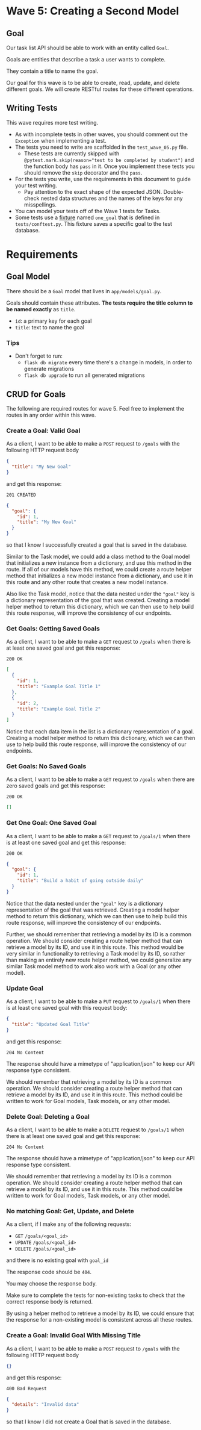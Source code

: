 # Wave 5: Creating a Second Model

## Goal

Our task list API should be able to work with an entity called `Goal`.

Goals are entities that describe a task a user wants to complete.

They contain a title to name the goal.

Our goal for this wave is to be able to create, read, update, and delete different goals. We will create RESTful routes for these different operations.

## Writing Tests

This wave requires more test writing. 
- As with incomplete tests in other waves, you should comment out the `Exception` when implementing a test.
- The tests you need to write are scaffolded in the `test_wave_05.py` file. 
  - These tests are currently skipped with `@pytest.mark.skip(reason="test to be completed by student")` and the function body has `pass` in it. Once you implement these tests you should remove the `skip` decorator and the `pass`.
- For the tests you write, use the requirements in this document to guide your test writing. 
  - Pay attention to the exact shape of the expected JSON. Double-check nested data structures and the names of the keys for any misspellings.
- You can model your tests off of the Wave 1 tests for Tasks.
- Some tests use a [fixture](https://docs.pytest.org/en/6.2.x/fixture.html) named `one_goal` that is defined in `tests/conftest.py`. This fixture saves a specific goal to the test database.


# Requirements

## Goal Model

There should be a `Goal` model that lives in `app/models/goal.py`.

Goals should contain these attributes. **The tests require the title column to be named exactly** as `title`.

- `id`: a primary key for each goal
- `title`: text to name the goal

### Tips

- Don't forget to run:
  - `flask db migrate` every time there's a change in models, in order to generate migrations
  - `flask db upgrade` to run all generated migrations

## CRUD for Goals

The following are required routes for wave 5. Feel free to implement the routes in any order within this wave.

### Create a Goal: Valid Goal

As a client, I want to be able to make a `POST` request to `/goals` with the following HTTP request body

```json
{
  "title": "My New Goal"
}
```

and get this response:

`201 CREATED`

```json
{
  "goal": {
    "id": 1,
    "title": "My New Goal"
  }
}
```

so that I know I successfully created a goal that is saved in the database.

Similar to the Task model, we could add a class method to the Goal model that initializes a new instance from a dictionary, and use this method in the route. If all of our models have this method, we could create a route helper method that initializes a new model instance from a dictionary, and use it in this route and any other route that creates a new model instance.

Also like the Task model, notice that the data nested under the `"goal"` key is a dictionary representation of the goal that was created. Creating a model helper method to return this dictionary, which we can then use to help build this route response, will improve the consistency of our endpoints.

### Get Goals: Getting Saved Goals

As a client, I want to be able to make a `GET` request to `/goals` when there is at least one saved goal and get this response:

`200 OK`

```json
[
  {
    "id": 1,
    "title": "Example Goal Title 1"
  },
  {
    "id": 2,
    "title": "Example Goal Title 2"
  }
]
```

Notice that each data item in the list is a dictionary representation of a goal. Creating a model helper method to return this dictionary, which we can then use to help build this route response, will improve the consistency of our endpoints.

### Get Goals: No Saved Goals

As a client, I want to be able to make a `GET` request to `/goals` when there are zero saved goals and get this response:

`200 OK`

```json
[]
```

### Get One Goal: One Saved Goal

As a client, I want to be able to make a `GET` request to `/goals/1` when there is at least one saved goal and get this response:

`200 OK`

```json
{
  "goal": {
    "id": 1,
    "title": "Build a habit of going outside daily"
  }
}
```

Notice that the data nested under the `"goal"` key is a dictionary representation of the goal that was retrieved. Creating a model helper method to return this dictionary, which we can then use to help build this route response, will improve the consistency of our endpoints.

Further, we should remember that retrieving a model by its ID is a common operation. We should consider creating a route helper method that can retrieve a model by its ID, and use it in this route. This method would be very similar in functionality to retrieving a Task model by its ID, so rather than making an entirely new route helper method, we could generalize any similar Task model method to work also work with a Goal (or any other model).


### Update Goal

As a client, I want to be able to make a `PUT` request to `/goals/1` when there is at least one saved goal with this request body:

```json
{
  "title": "Updated Goal Title"
}
```

and get this response:

`204 No Content`

The response should have a mimetype of "application/json" to keep our API response type consistent.

We should remember that retrieving a model by its ID is a common operation. We should consider creating a route helper method that can retrieve a model by its ID, and use it in this route. This method could be written to work for Goal models, Task models, or any other model.

### Delete Goal: Deleting a Goal

As a client, I want to be able to make a `DELETE` request to `/goals/1` when there is at least one saved goal and get this response:

`204 No Content`

The response should have a mimetype of "application/json" to keep our API response type consistent.

We should remember that retrieving a model by its ID is a common operation. We should consider creating a route helper method that can retrieve a model by its ID, and use it in this route. This method could be written to work for Goal models, Task models, or any other model.

### No matching Goal: Get, Update, and Delete

As a client, if I make any of the following requests:

  * `GET` `/goals/<goal_id>`
  * `UPDATE` `/goals/<goal_id>`
  * `DELETE` `/goals/<goal_id>`

and there is no existing goal with `goal_id`

The response code should be `404`.

You may choose the response body.

Make sure to complete the tests for non-existing tasks to check that the correct response body is returned.

By using a helper method to retrieve a model by its ID, we could ensure that the response for a non-existing model is consistent across all these routes.

### Create a Goal: Invalid Goal With Missing Title

As a client, I want to be able to make a `POST` request to `/goals` with the following HTTP request body

```json
{}
```

and get this response:

`400 Bad Request`

```json
{
  "details": "Invalid data"
}
```

so that I know I did not create a Goal that is saved in the database.
